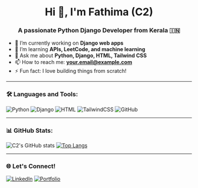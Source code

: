 <h1 align="center">Hi 👋, I'm Fathima (C2)</h1>
<h3 align="center">A passionate Python Django Developer from Kerala 🇮🇳</h3>

- 🔭 I’m currently working on **Django web apps**
- 🌱 I’m learning **APIs, LeetCode, and machine learning**
- 💬 Ask me about **Python, Django, HTML, Tailwind CSS**
- 📫 How to reach me: **your.email@example.com**
- ⚡ Fun fact: I love building things from scratch!

---

### 🛠️ Languages and Tools:
![Python](https://img.shields.io/badge/Python-3776AB?style=flat&logo=python&logoColor=white)
![Django](https://img.shields.io/badge/Django-092E20?style=flat&logo=django&logoColor=white)
![HTML](https://img.shields.io/badge/HTML5-E34F26?style=flat&logo=html5&logoColor=white)
![TailwindCSS](https://img.shields.io/badge/TailwindCSS-38B2AC?style=flat&logo=tailwind-css&logoColor=white)
![GitHub](https://img.shields.io/badge/GitHub-100000?style=flat&logo=github&logoColor=white)

---

### 📊 GitHub Stats:
![C2's GitHub stats](https://github-readme-stats.vercel.app/api?username=yourusername&show_icons=true&theme=radical)
[![Top Langs](https://github-readme-stats.vercel.app/api/top-langs/?username=yourusername&layout=compact)](https://github.com/yourusername)

---

### 🌐 Let's Connect!
[![LinkedIn](https://img.shields.io/badge/-LinkedIn-blue?style=flat&logo=linkedin&logoColor=white)](https://linkedin.com/in/your-link)
[![Portfolio](https://img.shields.io/badge/-Portfolio-black?style=flat&logo=github&logoColor=white)](https://yourportfolio.com)


